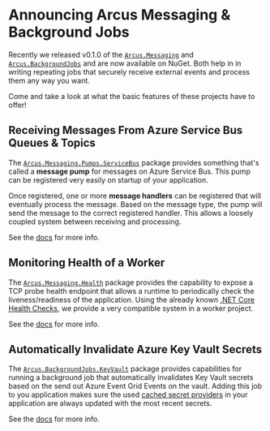 # Announcing Arcus Messaging & Background Jobs

Recently we released v0.1.0 of the [`Arcus.Messaging`](https://github.com/arcus-azure/arcus.messaging/releases/tag/v0.1.0) and [`Arcus.BackgroundJobs`](https://github.com/arcus-azure/arcus.backgroundjobs/releases/tag/v0.1.0) and are now available on NuGet.
Both help in in writing repeating jobs that securely receive external events and process them any way you want.

Come and take a look at what the basic features of these projects have to offer!

## Receiving Messages From Azure Service Bus Queues & Topics

The [`Arcus.Messaging.Pumps.ServiceBus`](https://www.nuget.org/packages/Arcus.Messaging.Pumps.ServiceBus/) package provides something that's called a **message pump** for messages on Azure Service Bus.
This pump can be registered very easily on startup of your application.

Once registered, one or more **message handlers** can be registered that will eventually process the message. 
Based on the message type, the pump will send the message to the correct registered handler.
This allows a loosely coupled system between receiving and processing.

See the [docs](https://messaging.arcus-azure.net/features/message-pumps/service-bus) for more info.

## Monitoring Health of a Worker

The [`Arcus.Messaging.Health`](https://www.nuget.org/packages/Arcus.Messaging.Health/) package provides the capability to expose a TCP probe health endpoint that allows a runtime to periodically check the liveness/readiness of the application.
Using the already known [.NET Core Health Checks](https://docs.microsoft.com/en-us/aspnet/core/host-and-deploy/health-checks?view=aspnetcore-3.1), we provide a very compatible system in a worker project.

See the [docs](https://messaging.arcus-azure.net/features/tcp-health-probe) for more info.

## Automatically Invalidate Azure Key Vault Secrets

The [`Arcus.BackgroundJobs.KeyVault`](https://www.nuget.org/packages/Arcus.BackgroundJobs.KeyVault/) package provides capabilities for running a background job that automatically invalidates Key Vault secrets based on the send out Azure Event Grid Events on the vault.
Adding this job to you application makes sure the used [cached secret providers](https://security.arcus-azure.net/features/secrets/general) in your application are always updated with the most recent secrets.

See the [docs](https://background-jobs.arcus-azure.net/features/security/auto-invalidate-secrets) for more info.
